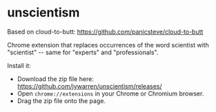 unscientism
=============

Based on cloud-to-butt: https://github.com/panicsteve/cloud-to-butt

Chrome extension that replaces occurrences of the word scientist with "scientist" -- same for "experts" and "professionals".

Install it:

* Download the zip file here: https://github.com/jywarren/unscientism/releases/
* Open `chrome://extensions` in your Chrome or Chromium browser.
* Drag the zip file onto the page.



